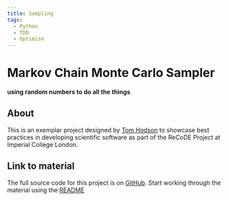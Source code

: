 ```yaml
---
title: Sampling
tags:
  - Python
  - TDD
  - Optimise
---
```


# Markov Chain Monte Carlo Sampler

**using random numbers to do all the things**

## About

This is an exemplar project designed by [Tom Hodson](https://github.com/TomHodson/) to showcase best practices in developing scientific software as part of the ReCoDE Project at Imperial College London.

## Link to material

The full source code for this project is on [GitHub](https://github.com/TomHodson/ReCoDE_MCMCFF).
Start working through the material using the [README](https://github.com/TomHodson/ReCoDE_MCMCFF#-%EF%B8%8F---markov-chain-monte-carlo-for-fun-and-profit)
